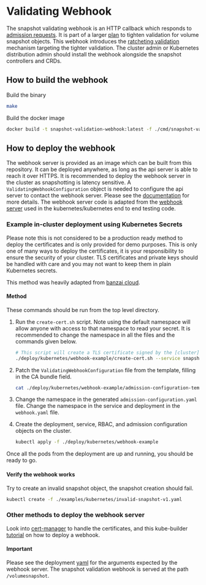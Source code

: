 # Validating Webhook

The snapshot validating webhook is an HTTP callback which responds to [admission requests](https://kubernetes.io/docs/reference/access-authn-authz/extensible-admission-controllers/). It is part of a larger [plan](https://github.com/kubernetes/enhancements/tree/master/keps/sig-storage/1900-volume-snapshot-validation-webhook#proposal) to tighten validation for volume snapshot objects. This webhook introduces the [ratcheting validation](https://github.com/kubernetes/enhancements/tree/master/keps/sig-storage/1900-volume-snapshot-validation-webhook#backwards-compatibility) mechanism targeting the tighter validation. The cluster admin or Kubernetes distribution admin should install the webhook alongside the snapshot controllers and CRDs.

## How to build the webhook

Build the binary

```bash
make 
```

Build the docker image

```bash
docker build -t snapshot-validation-webhook:latest -f ./cmd/snapshot-validation-webhook/Dockerfile .
```

## How to deploy the webhook

The webhook server is provided as an image which can be built from this repository. It can be deployed anywhere, as long as the api server is able to reach it over HTTPS. It is recommended to deploy the webhook server in the cluster as snapshotting is latency sensitive. A `ValidatingWebhookConfiguration` object is needed to configure the api server to contact the webhook server. Please see the [documentation](https://kubernetes.io/docs/reference/access-authn-authz/extensible-admission-controllers/) for more details. The webhook server code is adapted from the [webhook server](https://github.com/kubernetes/kubernetes/tree/v1.18.6/test/images/agnhost/webhook) used in the kubernetes/kubernetes end to end testing code.

### Example in-cluster deployment using Kubernetes Secrets

Please note this is not considered to be a production ready method to deploy the certificates and is only provided for demo purposes. This is only one of many ways to deploy the certificates, it is your responsibility to ensure the security of your cluster. TLS certificates and private keys should be handled with care and you may not want to keep them in plain Kubernetes secrets.

This method was heavily adapted from [banzai cloud](https://banzaicloud.com/blog/k8s-admission-webhooks/).

#### Method

These commands should be run from the top level directory.

1. Run the `create-cert.sh` script. Note using the default namespace will allow anyone with access to that namespace to read your secret. It is recommended to change the namespace in all the files and the commands given below.


    ```bash
    # This script will create a TLS certificate signed by the [cluster](https://kubernetes.io/docs/tasks/tls/managing-tls-in-a-cluster/). It will place the public and private key into a secret on the cluster.
    ./deploy/kubernetes/webhook-example/create-cert.sh --service snapshot-validation-service --secret snapshot-validation-secret --namespace default # Make sure to use a different namespace
    ```

2. Patch the `ValidatingWebhookConfiguration` file from the template, filling in the CA bundle field.

    ```bash
    cat ./deploy/kubernetes/webhook-example/admission-configuration-template | ./deploy/kubernetes/webhook-example/patch-ca-bundle.sh > ./deploy/kubernetes/webhook-example/admission-configuration.yaml
    ```

3. Change the namespace in the generated `admission-configuration.yaml` file. Change the namespace in the service and deployment in the `webhook.yaml` file.

4. Create the deployment, service, RBAC, and admission configuration objects on the cluster.

    ```bash
    kubectl apply -f ./deploy/kubernetes/webhook-example
    ```

Once all the pods from the deployment are up and running, you should be ready to go.

#### Verify the webhook works

Try to create an invalid snapshot object, the snapshot creation should fail.

```bash
kubectl create -f ./examples/kubernetes/invalid-snapshot-v1.yaml
```

### Other methods to deploy the webhook server

Look into [cert-manager](https://cert-manager.io/) to handle the certificates, and this kube-builder [tutorial](https://book.kubebuilder.io/cronjob-tutorial/cert-manager.html) on how to deploy a webhook.

#### Important

Please see the deployment [yaml](./webhook.yaml) for the arguments expected by the webhook server. The snapshot validation webhook is served at the path `/volumesnapshot`.
